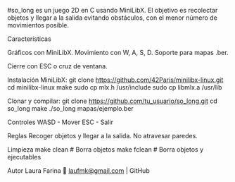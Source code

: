 #so_long
es un juego 2D en C usando MiniLibX. 
El objetivo es recolectar objetos y llegar a la salida evitando obstáculos, con el menor número de movimientos posible.

Características

Gráficos con MiniLibX.
Movimiento con W, A, S, D.
Soporte para mapas .ber.

Cierre con ESC o cruz de ventana.

Instalación
MiniLibX:
git clone https://github.com/42Paris/minilibx-linux.git
cd minilibx-linux
make
sudo cp mlx.h /usr/include
sudo cp libmlx.a /usr/lib

Clonar y compilar:
git clone https://github.com/tu_usuario/so_long.git
cd so_long
make
./so_long mapas/ejemplo.ber

Controles
WASD - Mover
ESC - Salir

Reglas
Recoger objetos y llegar a la salida.
No atravesar paredes.

Limpieza
make clean   # Borra objetos
make fclean  # Borra objetos y ejecutables

Autor Laura Farina
📧 laufmk@gmail.com | GitHub
